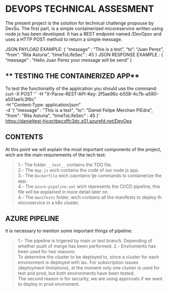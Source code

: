 # **DEVOPS TECHNICAL ASSESMENT**
The present project is the solution for technical challenge propouse by DevSu.
The first part, is a simple containerized micoreservice written using node js has been developed. It has a REST endpoint named /DevOpsv and uses a HTTP POST method to return a simple message.  

JSON PAYLOAD EXAMPLE:
 {
“message” : “This is a test”,
“to”: “Juan Perez”,
“from”: “Rita Asturia”,
“timeToLifeSec” : 45
}
JSON RESPONSE EXAMPLE :
{ “message” : “Hello Juan Perez your message will be send” }
## ** TESTING THE CONTAINERIZED APP**
To test the functionality of the application you should use the command:  
curl -X POST '\'
-H "X-Parse-REST-API-Key: 2f5ae96c-b558-4c7b-a590-a501ae1c3f6c" \
-H "Content-Type: application/json" \
-d '{ "message" : "This is a test", "to": "Daniel Felipe Merchan PiEdra", "from": "Rita Asturia", "timeToLifeSec" : 45 }' \
https://danieltest-hjcectbpcsffc3dc.z01.azurefd.net/DevOps
## **CONTENTS**
At this point we will explain the most important components of the project, wich are the main requirements of the tech test:  

> 1.- The folder `__test__` contains the TDD file.  
> 2.- The `App.js` wich contains the code of our node js app.  
> 3.- The `Dockerfile` wich caontains tje commands to containerize the app.  
> 4.- The `azure-pipeline.yml` wich represents the CI/CD pipeline, this file will be explained in more detail later on.  
> 4.- The `manifests` folder, wich contains all the manifests to deploy th microservice in a k8s cluster.  
## **AZURE PIPELINE**
It is necessary to mention some important things of pipeline:  
> 1.- The pipeline is trigered by main or test branch. Depending of whether push of merge has been performed.
> 2.- Enviroments has been used for two reasons:  
To determine the cluster to be deployed to, since a cluster for each environment is deployed with iac. For subscription issues (deployment limitations), at the moment only one cluster is used for test and prod, but both environments have been tested.  
The second reason is for security, we are using approvals if we want to deploy in prod enviroment.  

